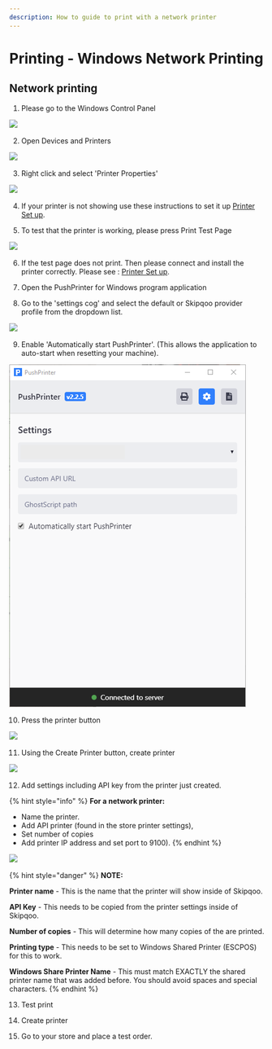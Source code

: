 ```yaml
---
description: How to guide to print with a network printer
---
```


# Printing - Windows Network Printing

## **Network printing**

1. Please go to the Windows Control Panel

![](../.gitbook/assets/untitled%20%281%29.png)

2. Open Devices and Printers

![](../.gitbook/assets/untitled-1.png)

3. Right click and select 'Printer Properties'

![](../.gitbook/assets/untitled-2%20%285%29.png)

4. If your printer is not showing use these instructions to set it up [Printer Set up](https://support.microsoft.com/en-us/windows/install-a-printer-in-windows-10-cc0724cf-793e-3542-d1ff-727e4978638b).

5. To test that the printer is working, please press Print Test Page

![](../.gitbook/assets/untitled-3%20%281%29.png)

6. If the test page does not print. Then please connect and install the printer correctly. Please see : [Printer Set up](https://support.microsoft.com/en-us/windows/install-a-printer-in-windows-10-cc0724cf-793e-3542-d1ff-727e4978638b).

7. Open the PushPrinter for Windows program application

8. Go to the 'settings cog' and select the default or Skipqoo provider profile from the dropdown list.

![](../.gitbook/assets/untitled-4%20%282%29.png)

9. Enable 'Automatically start PushPrinter'. \(This allows the application to auto-start when resetting your machine\).

![](../.gitbook/assets/automatically-start-pushprinter%20%281%29.png)

10. Press the printer button

![](../.gitbook/assets/untitled-6.png)

11. Using the Create Printer button, create printer

![](../.gitbook/assets/untitled-7%20%284%29.png)

12. Add settings including API key from the printer just created.

{% hint style="info" %}
**For a network printer:**

* Name the printer. 
* Add API printer \(found in the store printer settings\), 
* Set number of copies 
* Add printer IP address and set port to 9100\).
{% endhint %}

![](../.gitbook/assets/untitled-8%20%283%29.png)

{% hint style="danger" %}
**NOTE:**

**Printer name** - This is the name that the printer will show inside of Skipqoo.

**API Key** - This needs to be copied from the printer settings inside of Skipqoo.

**Number of copies** - This will determine how many copies of the are printed.

**Printing type** - This needs to be set to Windows Shared Printer \(ESCPOS\) for this to work.

**Windows Share Printer Name** - This must match EXACTLY the shared printer name that was added before. You should avoid spaces and special characters.
{% endhint %}

13. Test print

14. Create printer

15. Go to your store and place a test order.



